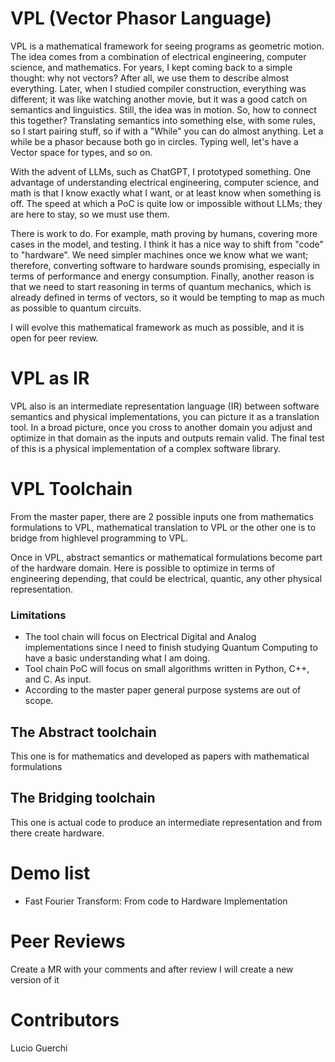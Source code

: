 # VPL (Vector Phasor Language)

VPL is a mathematical framework for seeing programs as geometric motion. The idea comes from a combination of electrical engineering, computer science, and mathematics. For years, I kept coming back to a simple thought: why not vectors? After all, we use them to describe almost everything. Later, when I studied compiler construction, everything was different; it was like watching another movie, but it was a good catch on semantics and linguistics. Still, the idea was in motion. So, how to connect this together? Translating semantics into something else, with some rules, so I start pairing stuff, so if with a "While" you can do almost anything. Let a while be a phasor because both go in circles. Typing well, let's have a Vector space for types, and so on.

With the advent of LLMs, such as ChatGPT, I prototyped something. One advantage of understanding electrical engineering, computer science, and math is that I know exactly what I want, or at least know when something is off.  The speed at which a PoC is quite low or impossible without LLMs; they are here to stay, so we must use them.

There is work to do. For example, math proving by humans, covering more cases in the model, and testing. I think it has a nice way to shift from "code" to "hardware". We need simpler machines once we know what we want; therefore, converting software to hardware sounds promising, especially in terms of performance  and  energy consumption. Finally, another reason is that we need to start reasoning in terms of quantum mechanics, which is already defined in terms of vectors, so it would be tempting to map as much as possible to quantum circuits.

I will evolve this mathematical framework as much as possible, and it is open for peer review.

# VPL as IR

VPL also is an intermediate representation language (IR) between software semantics and physical implementations, you can picture it as a translation tool. In a broad picture, once you cross to another domain you adjust and optimize in that domain as the inputs and outputs remain valid. The final test of this is a physical implementation of a complex software library.

# VPL Toolchain

From the master paper, there are 2 possible inputs one from mathematics formulations to VPL, mathematical translation to VPL or the other one is to 
bridge from highlevel programming to VPL.

Once in VPL, abstract semantics or mathematical formulations become part of the hardware domain. Here is possible to optimize in terms of engineering depending, that could be
electrical, quantic, any other physical representation.

### Limitations

- The tool chain will focus on Electrical Digital and Analog implementations since I need to finish studying Quantum Computing to have a basic understanding what I am doing. 
- Tool chain PoC will focus on small algorithms written in Python, C++, and C. As input.
- According to the master paper general purpose systems are out of scope.    

## The Abstract toolchain

This one is for mathematics and developed as papers with mathematical formulations

## The Bridging toolchain

This one is actual code to produce an intermediate representation and from there create hardware.

# Demo list 

- Fast Fourier Transform: From code to Hardware Implementation

# Peer Reviews

Create a MR with your comments and after review I will create a new version of it

# Contributors

Lucio Guerchi 








